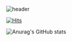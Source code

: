 ![header](https://capsule-render.vercel.app/api?color=auto&type=Waving&text=Hi%20there👋&animation=fadeIn&fontSize=40&fontColor=000000)
<!-- header waving 설정  -->

[![Hits](https://hits.seeyoufarm.com/api/count/incr/badge.svg?url=https%3A%2F%2Fgithub.com%2Fyukhayoung&count_bg=%2379C83D&title_bg=%23514D4D&icon=&icon_color=%23E7E7E7&title=%F0%9F%91%BBhits++&edge_flat=false)](https://hits.seeyoufarm.com)
<!--방문자 수 설정-->

![Anurag's GitHub stats](https://github-readme-stats.vercel.app/api?username=yukhayoung&show_icons=true&theme=vue-dark)
<!-- github stats 설정  -->
